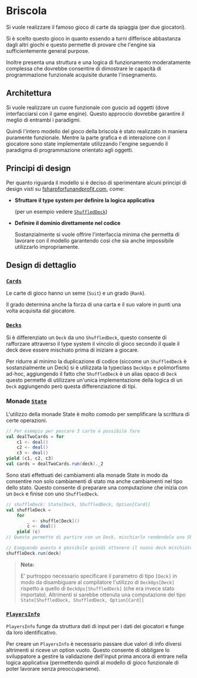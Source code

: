 # Briscola
Si vuole realizzare il famoso gioco di carte da spiaggia (per due giocatori).

Si è scelto questo gioco in quanto essendo a turni differisce abbastanza dagli altri giochi e questo permette di provare che l'engine sia sufficientemente general purpose.

Inoltre presenta una struttura e una logica di funzionamento moderatamente complessa che dovrebbe consentire di dimostrare le capacità di programmazione funzionale acquisite durante l'insegnamento.

## Architettura
Si vuole realizzare un cuore funzionale con guscio ad oggetti (dove interfacciarsi con il game engine).
Questo approccio dovrebbe garantire il meglio di entrambi i paradigmi.

Quindi l'intero modello del gioco della briscola è stato realizzato in maniera puramente funzionale. Mentre la parte grafica e di interazione con il giocatore sono state implementate utilizzando l'engine seguendo il paradigma di programmazione orientato agli oggetti.

## Principi di design
Per quanto riguarda il modello si è deciso di sperimentare alcuni principi di design visti su [fsharpforfunandprofit.com](https://fsharpforfunandprofit.com/video/), come:

- **Sfruttare il type system per definire la logica applicativa**
    
     (per un esempio vedere [`ShuffledDeck`](#shuffleddeck))
- **Definire il dominio direttamente nel codice**
    
    Sostanzialmente si vuole offrire l'interfaccia minima che permetta di lavorare con il modello garantendo così che sia anche impossibile utilizzarlo impropriamente.


## Design di dettaglio
### [`Cards`](/Trump/src/main/scala/model/Cards.scala)
Le carte di gioco hanno un seme (`Suit`) e un grado (`Rank`).

Il grado determina anche la forza di una carta e il suo valore in punti una volta acquisita dal giocatore.

### [`Decks`](/Trump/src/main/scala/model/Decks.scala)
Si è differenziato un `Deck` da uno `ShuffledDeck`, questo consente di rafforzare attraverso il type system il vincolo di gioco secondo il quale il deck deve essere mischiato prima di iniziare a giocare.

Per ridurre al minimo la duplicazione di codice (siccome un `ShuffledDeck` è sostanzialmente un Deck) si è utilizzata la typeclass `DeckOps` e polimorfismo ad-hoc, aggiungendo il fatto che `ShuffledDeck` è un alias opaco di `Deck` questo permette di utilizzare un'unica implementazione della logica di un `Deck` aggiungendo però questa differenziazione di tipi.

### Monade [`State`](/Trump/src/main/scala/statemonad/State.scala)
L'utilizzo della monade State è molto comodo per semplificare la scrittura di certe operazioni.

```scala
// Per esempio per pescare 3 carte è possibile fare
val dealTwoCards = for
    c1 <- deal()
    c2 <- deal()
    c3 <- deal()
yield (c1, c2, c3)
val cards = dealTwoCards.run(deck)._2
```

Sono stati effettuati dei cambiamenti alla monade State in modo da consentire non solo cambiamenti di stato ma anche cambiamenti nel tipo dello stato. Questo consente di preparare una computazione che inizia con un `Deck` e finise con uno `ShuffledDeck`.

```scala
// shuffleDeck: State[Deck, ShuffledDeck, Option[Card]]
val shuffleDeck =
    for
        _ <- shuffle[Deck]()
        c <- deal()
    yield (c)
// Questo permette di partire con un Deck, mischiarlo rendendolo uno ShuffledDeck e poi pescare una carta.

// Eseguendo questo è possibile quindi ottenere il nuovo deck mischiato dal quale è stata pescata una carta.
shuffleDeck.run(deck)
```

> **Nota:**
>
> E' purtroppo necessario specificare il parametro di tipo `[Deck]` in modo da disambiguare al compilatore l'utilizzo di `DeckOps[Deck]` rispetto a quello di `DeckOps[ShuffledDeck]` (che era invece stato importato). Altrimenti si sarebbe ottenuta una computazione del tipo `State[ShuffledDeck, ShuffledDeck, Option[Card]]`

### [`PlayersInfo`](/Trump/src/main/scala/model/PlayersInfo.scala)
`PlayersInfo` funge da struttura dati di input per i dati dei giocatori e funge da loro identificativo.

Per creare un `PlayersInfo` è necessario passare due valori di info diversi altrimenti si riceve un option vuoto.
Questo consente di obbligare lo sviluppatore a gestire la validazione dell'input prima ancora di entrare nella logica applicativa (permettendo quindi al modello di gioco funzionale di poter lavorare senza preoccuparsene).
